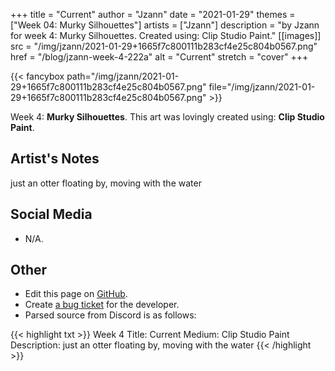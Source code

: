 +++
title =       "Current"
author =      "Jzann"
date =        "2021-01-29"
themes =      ["Week 04: Murky Silhouettes"]
artists =     ["Jzann"]
description = "by Jzann for week 4: Murky Silhouettes. Created using: Clip Studio Paint."
[[images]]
              src = "/img/jzann/2021-01-29+1665f7c800111b283cf4e25c804b0567.png"
              href = "/blog/jzann-week-4-222a"
              alt = "Current"
              stretch = "cover"
+++


{{< fancybox path="/img/jzann/2021-01-29+1665f7c800111b283cf4e25c804b0567.png" file="/img/jzann/2021-01-29+1665f7c800111b283cf4e25c804b0567.png" >}}


Week 4: **Murky Silhouettes**. This art was lovingly created using: **Clip Studio Paint**.

## Artist's Notes

just an otter floating by, moving with the water

## Social Media

- N/A.

## Other

- Edit this page on [GitHub](https://github.com/teaminkling/web-refresh/edit/main/blog/content/blog/jzann-week-4-222a.md).
- Create [a bug ticket](https://github.com/teaminkling/web-refresh/issues/new?assignees=&labels=bug&template=problem-report.md&title=) for the developer.
- Parsed source from Discord is as follows:

{{< highlight txt >}}
Week 4
Title: Current
Medium: Clip Studio Paint
Description: just an otter floating by, moving with the water
{{< /highlight >}}
